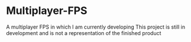 # Multiplayer-FPS
A multiplayer FPS in which I am currently developing
This project is still in development and is not a representation of the finished product
